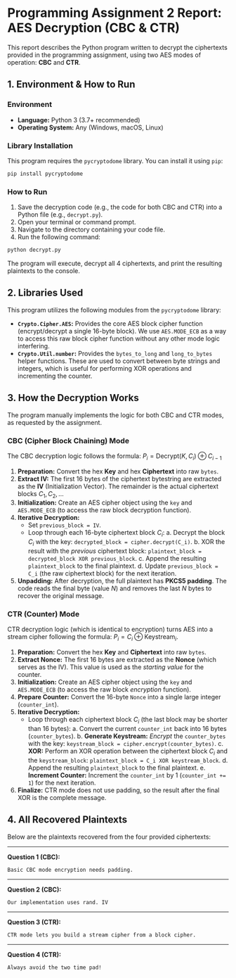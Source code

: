 # Programming Assignment 2 Report: AES Decryption (CBC & CTR)

This report describes the Python program written to decrypt the ciphertexts provided in the programming assignment, using two AES modes of operation: **CBC** and **CTR**.

## 1\. Environment & How to Run

### Environment

  * **Language:** Python 3 (3.7+ recommended)
  * **Operating System:** Any (Windows, macOS, Linux)

### Library Installation

This program requires the `pycryptodome` library. You can install it using `pip`:

```bash
pip install pycryptodome
```

### How to Run

1.  Save the decryption code (e.g., the code for both CBC and CTR) into a Python file (e.g., `decrypt.py`).
2.  Open your terminal or command prompt.
3.  Navigate to the directory containing your code file.
4.  Run the following command:

<!-- end list -->

```bash
python decrypt.py
```

The program will execute, decrypt all 4 ciphertexts, and print the resulting plaintexts to the console.

## 2\. Libraries Used

This program utilizes the following modules from the `pycryptodome` library:

  * **`Crypto.Cipher.AES`:** Provides the core AES block cipher function (encrypt/decrypt a single 16-byte block). We use `AES.MODE_ECB` as a way to access this raw block cipher function without any other mode logic interfering.
  * **`Crypto.Util.number`:** Provides the `bytes_to_long` and `long_to_bytes` helper functions. These are used to convert between byte strings and integers, which is useful for performing XOR operations and incrementing the counter.

## 3\. How the Decryption Works

The program manually implements the logic for both CBC and CTR modes, as requested by the assignment.

### CBC (Cipher Block Chaining) Mode

The CBC decryption logic follows the formula: $P_i = \text{Decrypt}(K, C_i) \oplus C_{i-1}$

1.  **Preparation:** Convert the hex **Key** and hex **Ciphertext** into raw `bytes`.
2.  **Extract IV:** The first 16 bytes of the ciphertext bytestring are extracted as the **IV** (Initialization Vector). The remainder is the actual ciphertext blocks $C_1, C_2, ...$
3.  **Initialization:** Create an AES cipher object using the `key` and `AES.MODE_ECB` (to access the raw block decryption function).
4.  **Iterative Decryption:**
      * Set `previous_block = IV`.
      * Loop through each 16-byte ciphertext block $C_i$:
        a.  Decrypt the block $C_i$ with the key: `decrypted_block = cipher.decrypt(C_i)`.
        b.  XOR the result with the *previous* ciphertext block: `plaintext_block = decrypted_block XOR previous_block`.
        c.  Append the resulting `plaintext_block` to the final plaintext.
        d.  Update `previous_block = C_i` (the raw ciphertext block) for the next iteration.
5.  **Unpadding:** After decryption, the full plaintext has **PKCS5 padding**. The code reads the final byte (value $N$) and removes the last $N$ bytes to recover the original message.

### CTR (Counter) Mode

CTR decryption logic (which is identical to encryption) turns AES into a stream cipher following the formula: $P_i = C_i \oplus \text{Keystream}_i$.

1.  **Preparation:** Convert the hex **Key** and **Ciphertext** into raw `bytes`.
2.  **Extract Nonce:** The first 16 bytes are extracted as the **Nonce** (which serves as the IV). This value is used as the *starting value* for the counter.
3.  **Initialization:** Create an AES cipher object using the `key` and `AES.MODE_ECB` (to access the raw block *encryption* function).
4.  **Prepare Counter:** Convert the 16-byte `Nonce` into a single large integer (`counter_int`).
5.  **Iterative Decryption:**
      * Loop through each ciphertext block $C_i$ (the last block may be shorter than 16 bytes):
        a.  Convert the current `counter_int` back into 16 bytes (`counter_bytes`).
        b.  **Generate Keystream:** *Encrypt* the `counter_bytes` with the key: `keystream_block = cipher.encrypt(counter_bytes)`.
        c.  **XOR:** Perform an XOR operation between the ciphertext block $C_i$ and the `keystream_block`: `plaintext_block = C_i XOR keystream_block`.
        d.  Append the resulting `plaintext_block` to the final plaintext.
        e.  **Increment Counter:** Increment the `counter_int` by 1 (`counter_int += 1`) for the next iteration.
6.  **Finalize:** CTR mode does not use padding, so the result after the final XOR is the complete message.

## 4\. All Recovered Plaintexts

Below are the plaintexts recovered from the four provided ciphertexts:

-----

**Question 1 (CBC):**

```
Basic CBC mode encryption needs padding.
```

-----

**Question 2 (CBC):**

```
Our implementation uses rand. IV
```

-----

**Question 3 (CTR):**

```
CTR mode lets you build a stream cipher from a block cipher.
```

-----

**Question 4 (CTR):**

```
Always avoid the two time pad!
```
